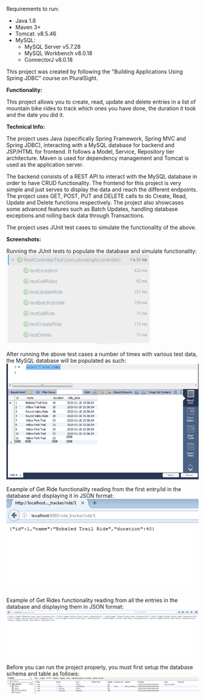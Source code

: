 Requirements to run:
- Java 1.8
- Maven 3+
- Tomcat: v8.5.46
- MySQL:
    - MySQL Server v5.7.28
    - MySQL Workbench v8.0.18
    - ConnectorJ v8.0.18

This project was created by following the "Building Applications Using Spring JDBC" course on PluralSight.

**Functionality:**

This project allows you to create, read, update and delete entries in a list of mountain bike rides to track
which ones you have done, the duration it took and the date you did it.

**Technical Info:**

The project uses Java (specifically Spring Framework, Spring MVC and Spring JDBC), interacting with a MySQL database for backend and JSP/HTML for frontend. It follows a Model, Service, Repository tier architecture. Maven is used for dependency management and Tomcat is used as the application server.

The backend consists of a REST API to interact with the MySQL database in order to have CRUD functionality. The frontend for this project is very simple and just serves to display the data and reach the different endpoints. The project uses GET, POST, PUT and DELETE calls to do Create, 
Read, Update and Delete functions respectively. The project also showcases some advanced features such as Batch Updates, handling database exceptions and rolling back data through Transactions.

The project uses JUnit test cases to simulate the functionality of the above.

**Screenshots:**

Running the JUnit tests to populate the database and simulate functionality:
![RunningJUnitTests](RunningJUnitTests.PNG)

After running the above test cases a number of times with various test data, the MySQL database will be populated as such:
![MySQLDatabase](MySQLDatabase.PNG)

Example of Get Ride functionality reading from the first entry/id in the database and displaying it in JSON format:
![GetRideExample](GetRideExample.PNG)

Example of Get Rides functionality reading from all the entries in the database and displaying them in JSON format:
![GetRidesExample](GetRidesExample.PNG)

Before you can run the project properly, you must first setup the database schema and table as follows:
![DatabaseSetup](DatabaseSetup.PNG)